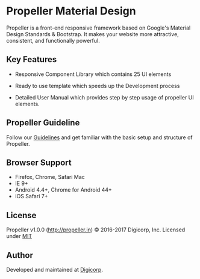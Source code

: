 # Propeller Material Design

Propeller is a front-end responsive framework 
based on Google's Material Design Standards & Bootstrap.
It makes your website more attractive, consistent, and functionally powerful.


## Key Features

- Responsive Component Library which contains 25 UI elements

- Ready to use template which speeds up the Development process 

- Detailed User Manual which provides step by step usage of propeller UI elements.


## Propeller Guideline

Follow our [Guidelines](http://propeller.in/docs/index.php) and get familiar with the basic setup and structure of Propeller.


## Browser Support

- Firefox, Chrome, Safari Mac
- IE 9+
- Android 4.4+, Chrome for Android 44+
- iOS Safari 7+


## License

Propeller v1.0.0 (http://propeller.in)
© 2016-2017 Digicorp, Inc.
Licensed under [MIT](https://github.com/digicorp/propeller)


## Author

Developed and maintained at [Digicorp](https://www.digi-corp.com/).
